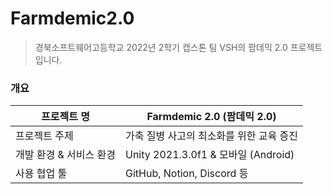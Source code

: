 # Farmdemic2.0
> 경북소프트웨어고등학교 2022년 2학기 캡스톤 팀 VSH의 팜데믹 2.0 프로젝트입니다.

### 개요
| 프로젝트 명 | Farmdemic 2.0 (팜데믹 2.0) |
| --- | --- |
| 프로젝트 주제 | 가축 질병 사고의 최소화를 위한 교육 증진 |
| 개발 환경 & 서비스 환경 | Unity 2021.3.0f1 & 모바일 (Android) |
| 사용 협업 툴 | GitHub, Notion, Discord 등 |
